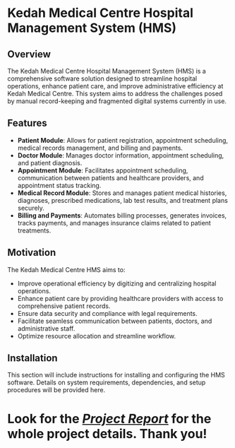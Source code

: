 # Kedah Medical Centre Hospital Management System (HMS)

## Overview
The Kedah Medical Centre Hospital Management System (HMS) is a comprehensive software solution designed to streamline hospital operations, enhance patient care, and improve administrative efficiency at Kedah Medical Centre. This system aims to address the challenges posed by manual record-keeping and fragmented digital systems currently in use.

## Features
- **Patient Module**: Allows for patient registration, appointment scheduling, medical records management, and billing and payments.
- **Doctor Module**: Manages doctor information, appointment scheduling, and patient diagnosis.
- **Appointment Module**: Facilitates appointment scheduling, communication between patients and healthcare providers, and appointment status tracking.
- **Medical Record Module**: Stores and manages patient medical histories, diagnoses, prescribed medications, lab test results, and treatment plans securely.
- **Billing and Payments**: Automates billing processes, generates invoices, tracks payments, and manages insurance claims related to patient treatments.

## Motivation
The Kedah Medical Centre HMS aims to:
- Improve operational efficiency by digitizing and centralizing hospital operations.
- Enhance patient care by providing healthcare providers with access to comprehensive patient records.
- Ensure data security and compliance with legal requirements.
- Facilitate seamless communication between patients, doctors, and administrative staff.
- Optimize resource allocation and streamline workflow.

## Installation
This section will include instructions for installing and configuring the HMS software. Details on system requirements, dependencies, and setup procedures will be provided here.

# Look for the <a href="https://github.com/saky-semicolon/Kedah-Hospital-Management-System/blob/main/Project%20Report.md">*Project Report*</a> for the whole project details. Thank you!